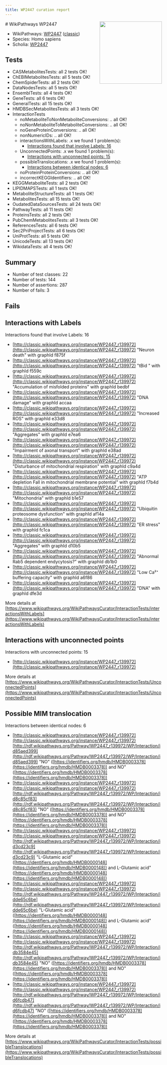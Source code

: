 ```yaml
---
title: WP2447 curation report
---
```


<img style="float: right; width: 200px" src="https://upload.wikimedia.org/wikipedia/commons/thumb/8/83/Wplogo_with_text_500.png/640px-Wplogo_with_text_500.png" />
# WikiPathways WP2447

* WikiPathways: [WP2447](https://wikipathways.org/pathways/WP2447) ([classic](https://classic.wikipathways.org/instance/WP2447))
* Species: Homo sapiens
* Scholia: [WP2447](https://scholia.toolforge.org/wikipathways/WP2447)
## Tests
* CASMetabolitesTests: all 2 tests OK!
* ChEBIMetabolitesTests: all 5 tests OK!
* ChemSpiderTests: all 2 tests OK!
* DataNodesTests: all 5 tests OK!
* EnsemblTests: all 4 tests OK!
* GeneTests: all 6 tests OK!
* GeneralTests: all 15 tests OK!
* HMDBSecMetabolitesTests: all 3 tests OK!
* InteractionTests
    * noMetaboliteToNonMetaboliteConversions: .. all OK!
    * noNonMetaboliteToMetaboliteConversions: .. all OK!
    * noGeneProteinConversions: .. all OK!
    * nonNumericIDs: .. all OK!
    * interactionsWithLabels: .x we found 1 problem(s):
        * [Interactions found that involve Labels: 16](#fe97a8be)
    * UnconnectedPoints: .x we found 1 problem(s):
        * [Interactions with unconnected points: 15](#7f1d407c)
    * possibleTranslocations: .x we found 1 problem(s):
        * [Interactions between identical nodes: 6](#1c11820b)
    * noProteinProteinConversions: .. all OK!
    * incorrectKEGGIdentifiers: .. all OK!
* KEGGMetaboliteTests: all 2 tests OK!
* LIPIDMAPSTests: all 1 tests OK!
* MetaboliteStructureTests: all 1 tests OK!
* MetabolitesTests: all 15 tests OK!
* OudatedDataSourcesTests: all 24 tests OK!
* PathwayTests: all 11 tests OK!
* ProteinsTests: all 2 tests OK!
* PubChemMetabolitesTests: all 3 tests OK!
* ReferencesTests: all 6 tests OK!
* Sec2PriProjectTests: all 6 tests OK!
* UniProtTests: all 5 tests OK!
* UnicodeTests: all 13 tests OK!
* WikidataTests: all 4 tests OK!


## Summary

* Number of test classes: 22
* Number of tests: 144
* Number of assertions: 287
* Number of fails: 3

## Fails

<a name="fe97a8be" />

## Interactions with Labels

Interactions found that involve Labels: 16

* [http://classic.wikipathways.org/instance/WP2447_r139972](http://classic.wikipathways.org/instance/WP2447_r139972) "Neuron death" with graphId f875f
* [http://classic.wikipathways.org/instance/WP2447_r139972](http://classic.wikipathways.org/instance/WP2447_r139972) "tBid " with graphId f559c
* [http://classic.wikipathways.org/instance/WP2447_r139972](http://classic.wikipathways.org/instance/WP2447_r139972) "Accumulation of
misfolded proteins" with graphId bedbf
* [http://classic.wikipathways.org/instance/WP2447_r139972](http://classic.wikipathways.org/instance/WP2447_r139972) "DNA damage" with graphId accaa
* [http://classic.wikipathways.org/instance/WP2447_r139972](http://classic.wikipathways.org/instance/WP2447_r139972) "Increased ROS" with graphId e33d8
* [http://classic.wikipathways.org/instance/WP2447_r139972](http://classic.wikipathways.org/instance/WP2447_r139972) "Aggregates" with graphId e7ea6
* [http://classic.wikipathways.org/instance/WP2447_r139972](http://classic.wikipathways.org/instance/WP2447_r139972) "Impairment of
axonal transport" with graphId e38ad
* [http://classic.wikipathways.org/instance/WP2447_r139972](http://classic.wikipathways.org/instance/WP2447_r139972) "Disturbance of
mitochondrial respiration" with graphId c9a4d
* [http://classic.wikipathways.org/instance/WP2447_r139972](http://classic.wikipathways.org/instance/WP2447_r139972) "ATP depletion Fall in
mitochondrial
membrane potential" with graphId f7b4d
* [http://classic.wikipathways.org/instance/WP2447_r139972](http://classic.wikipathways.org/instance/WP2447_r139972) "Mitochondria" with graphId b1e57
* [http://classic.wikipathways.org/instance/WP2447_r139972](http://classic.wikipathways.org/instance/WP2447_r139972) "Ubiquitin proteosome
dysfunction" with graphId af14a
* [http://classic.wikipathways.org/instance/WP2447_r139972](http://classic.wikipathways.org/instance/WP2447_r139972) "ER stress" with graphId fc1ca
* [http://classic.wikipathways.org/instance/WP2447_r139972](http://classic.wikipathways.org/instance/WP2447_r139972) "Aggregates" with graphId d10b5
* [http://classic.wikipathways.org/instance/WP2447_r139972](http://classic.wikipathways.org/instance/WP2447_r139972) "Abnormal Rab5
dependent endycytosis?" with graphId db1b0
* [http://classic.wikipathways.org/instance/WP2447_r139972](http://classic.wikipathways.org/instance/WP2447_r139972) "Low Ca²⁺ buffering capacity" with graphId a6f86
* [http://classic.wikipathways.org/instance/WP2447_r139972](http://classic.wikipathways.org/instance/WP2447_r139972) "DNA" with graphId dfe3d


More details at [https://www.wikipathways.org/WikiPathwaysCurator/InteractionTests/interactionsWithLabels](https://www.wikipathways.org/WikiPathwaysCurator/InteractionTests/interactionsWithLabels)

<a name="7f1d407c" />

## Interactions with unconnected points

Interactions with unconnected points: 15

* [http://classic.wikipathways.org/instance/WP2447_r139972](http://classic.wikipathways.org/instance/WP2447_r139972)


More details at [https://www.wikipathways.org/WikiPathwaysCurator/InteractionTests/UnconnectedPoints](https://www.wikipathways.org/WikiPathwaysCurator/InteractionTests/UnconnectedPoints)

<a name="1c11820b" />

## Possible MIM translocation

Interactions between identical nodes: 6

* [http://classic.wikipathways.org/instance/WP2447_r139972](http://classic.wikipathways.org/instance/WP2447_r139972) [http://rdf.wikipathways.org/Pathway/WP2447_r139972/WP/Interaction/id85aed399](http://rdf.wikipathways.org/Pathway/WP2447_r139972/WP/Interaction/id85aed399) "NO" ([https://identifiers.org/hmdb/HMDB0003378](https://identifiers.org/hmdb/HMDB0003378)) and 
NO" ([https://identifiers.org/hmdb/HMDB0003378](https://identifiers.org/hmdb/HMDB0003378))
* [http://classic.wikipathways.org/instance/WP2447_r139972](http://classic.wikipathways.org/instance/WP2447_r139972) [http://rdf.wikipathways.org/Pathway/WP2447_r139972/WP/Interaction/id8c85cf83](http://rdf.wikipathways.org/Pathway/WP2447_r139972/WP/Interaction/id8c85cf83) "NO" ([https://identifiers.org/hmdb/HMDB0003378](https://identifiers.org/hmdb/HMDB0003378)) and 
NO" ([https://identifiers.org/hmdb/HMDB0003378](https://identifiers.org/hmdb/HMDB0003378))
* [http://classic.wikipathways.org/instance/WP2447_r139972](http://classic.wikipathways.org/instance/WP2447_r139972) [http://rdf.wikipathways.org/Pathway/WP2447_r139972/WP/Interaction/id3cd23c9](http://rdf.wikipathways.org/Pathway/WP2447_r139972/WP/Interaction/id3cd23c9) "L-Glutamic acid" ([https://identifiers.org/hmdb/HMDB0000148](https://identifiers.org/hmdb/HMDB0000148)) and 
L-Glutamic acid" ([https://identifiers.org/hmdb/HMDB0000148](https://identifiers.org/hmdb/HMDB0000148))
* [http://classic.wikipathways.org/instance/WP2447_r139972](http://classic.wikipathways.org/instance/WP2447_r139972) [http://rdf.wikipathways.org/Pathway/WP2447_r139972/WP/Interaction/idde65c6be](http://rdf.wikipathways.org/Pathway/WP2447_r139972/WP/Interaction/idde65c6be) "L-Glutamic acid" ([https://identifiers.org/hmdb/HMDB0000148](https://identifiers.org/hmdb/HMDB0000148)) and 
L-Glutamic acid" ([https://identifiers.org/hmdb/HMDB0000148](https://identifiers.org/hmdb/HMDB0000148))
* [http://classic.wikipathways.org/instance/WP2447_r139972](http://classic.wikipathways.org/instance/WP2447_r139972) [http://rdf.wikipathways.org/Pathway/WP2447_r139972/WP/Interaction/idb3584e45](http://rdf.wikipathways.org/Pathway/WP2447_r139972/WP/Interaction/idb3584e45) "NO" ([https://identifiers.org/hmdb/HMDB0003378](https://identifiers.org/hmdb/HMDB0003378)) and 
NO" ([https://identifiers.org/hmdb/HMDB0003378](https://identifiers.org/hmdb/HMDB0003378))
* [http://classic.wikipathways.org/instance/WP2447_r139972](http://classic.wikipathways.org/instance/WP2447_r139972) [http://rdf.wikipathways.org/Pathway/WP2447_r139972/WP/Interaction/id6fcdb47](http://rdf.wikipathways.org/Pathway/WP2447_r139972/WP/Interaction/id6fcdb47) "NO" ([https://identifiers.org/hmdb/HMDB0003378](https://identifiers.org/hmdb/HMDB0003378)) and 
NO" ([https://identifiers.org/hmdb/HMDB0003378](https://identifiers.org/hmdb/HMDB0003378))


More details at [https://www.wikipathways.org/WikiPathwaysCurator/InteractionTests/possibleTranslocations](https://www.wikipathways.org/WikiPathwaysCurator/InteractionTests/possibleTranslocations)

